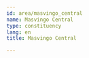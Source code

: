 ```yaml
---
id: area/masvingo_central
name: Masvingo Central
type: constituency
lang: en
title: Masvingo Central

---
```

